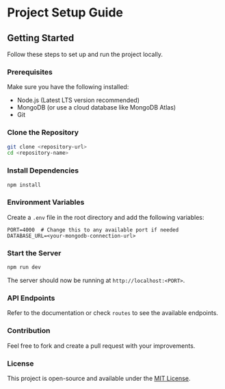 # Project Setup Guide

## Getting Started

Follow these steps to set up and run the project locally.

### Prerequisites
Make sure you have the following installed:
- Node.js (Latest LTS version recommended)
- MongoDB (or use a cloud database like MongoDB Atlas)
- Git

### Clone the Repository
```sh
git clone <repository-url>
cd <repository-name>
```

### Install Dependencies
```sh
npm install
```

### Environment Variables
Create a `.env` file in the root directory and add the following variables:
```env
PORT=4000  # Change this to any available port if needed
DATABASE_URL=<your-mongodb-connection-url>
```

### Start the Server
```sh
npm run dev
```
The server should now be running at `http://localhost:<PORT>`.

### API Endpoints
Refer to the documentation or check `routes` to see the available endpoints.

### Contribution
Feel free to fork and create a pull request with your improvements.

### License
This project is open-source and available under the [MIT License](LICENSE).

